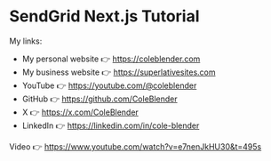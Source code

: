 # SendGrid Next.js Tutorial

My links:

- My personal website 👉 https://coleblender.com
- My business website 👉 https://superlativesites.com
- YouTube 👉 https://youtube.com/@coleblender
- GitHub 👉 https://github.com/ColeBlender
- X 👉 https://x.com/ColeBlender
- LinkedIn 👉 https://linkedin.com/in/cole-blender

Video 👉 https://www.youtube.com/watch?v=e7nenJkHU30&t=495s
